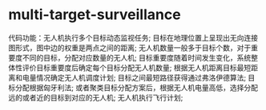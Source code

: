 # multi-target-surveillance
代码功能：无人机执行多个目标动态监视任务;
目标在地理位置上呈现出无向连接图形式，图中边的权重是两点之间的距离;
无人机数量一般多于目标个数，对于重要度不同的目标，分配对应数量的无人机;
目标重要度随着时间发生变化，系统整体性评价目标重要度后确定每个目标分配无人机数量;
根据无人机距离目标最短距离和电量情况确定无人机调度计划;
目标之间最短路径获得通过弗洛伊德算法;
目标分配根据匈牙利法;
或者聚类目标分配方案后，根据无人机电量高低，选择分配远的或者近的目标到对应的无人机;
无人机执行飞行计划;
